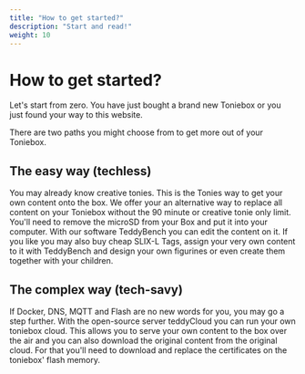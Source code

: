 ```yaml
---
title: "How to get started?"
description: "Start and read!"
weight: 10
---
```

# How to get started?

Let's start from zero. You have just bought a brand new Toniebox or you just found your way to this website.

There are two paths you might choose from to get more out of your Toniebox.

## The easy way (techless)
You may already know creative tonies. This is the Tonies way to get your own content onto the box. We offer your an alternative way to replace all content on your Toniebox without the 90 minute or creative tonie only limit. You'll need to remove the microSD from your Box and put it into your computer. With our software TeddyBench you can edit the content on it. If you like you may also buy cheap SLIX-L Tags, assign your very own content to it with TeddyBench and design your own figurines or even create them together with your children.

## The complex way (tech-savy)
If Docker, DNS, MQTT and Flash are no new words for you, you may go a step further. With the open-source server teddyCloud you can run your own toniebox cloud. This allows you to serve your own content to the box over the air and you can also download the original content from the original cloud. For that you'll need to download and replace the certificates on the toniebox' flash memory.